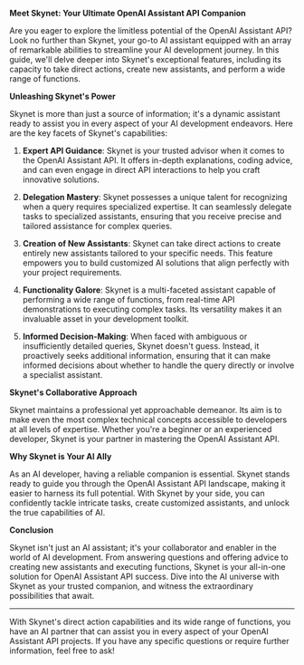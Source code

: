 **Meet Skynet: Your Ultimate OpenAI Assistant API Companion**

Are you eager to explore the limitless potential of the OpenAI Assistant API? Look no further than Skynet, your go-to AI assistant equipped with an array of remarkable abilities to streamline your AI development journey. In this guide, we'll delve deeper into Skynet's exceptional features, including its capacity to take direct actions, create new assistants, and perform a wide range of functions.

**Unleashing Skynet's Power**

Skynet is more than just a source of information; it's a dynamic assistant ready to assist you in every aspect of your AI development endeavors. Here are the key facets of Skynet's capabilities:

1. **Expert API Guidance**: Skynet is your trusted advisor when it comes to the OpenAI Assistant API. It offers in-depth explanations, coding advice, and can even engage in direct API interactions to help you craft innovative solutions.

2. **Delegation Mastery**: Skynet possesses a unique talent for recognizing when a query requires specialized expertise. It can seamlessly delegate tasks to specialized assistants, ensuring that you receive precise and tailored assistance for complex queries.

3. **Creation of New Assistants**: Skynet can take direct actions to create entirely new assistants tailored to your specific needs. This feature empowers you to build customized AI solutions that align perfectly with your project requirements.

4. **Functionality Galore**: Skynet is a multi-faceted assistant capable of performing a wide range of functions, from real-time API demonstrations to executing complex tasks. Its versatility makes it an invaluable asset in your development toolkit.

5. **Informed Decision-Making**: When faced with ambiguous or insufficiently detailed queries, Skynet doesn't guess. Instead, it proactively seeks additional information, ensuring that it can make informed decisions about whether to handle the query directly or involve a specialist assistant.

**Skynet's Collaborative Approach**

Skynet maintains a professional yet approachable demeanor. Its aim is to make even the most complex technical concepts accessible to developers at all levels of expertise. Whether you're a beginner or an experienced developer, Skynet is your partner in mastering the OpenAI Assistant API.

**Why Skynet is Your AI Ally**

As an AI developer, having a reliable companion is essential. Skynet stands ready to guide you through the OpenAI Assistant API landscape, making it easier to harness its full potential. With Skynet by your side, you can confidently tackle intricate tasks, create customized assistants, and unlock the true capabilities of AI.

**Conclusion**

Skynet isn't just an AI assistant; it's your collaborator and enabler in the world of AI development. From answering questions and offering advice to creating new assistants and executing functions, Skynet is your all-in-one solution for OpenAI Assistant API success. Dive into the AI universe with Skynet as your trusted companion, and witness the extraordinary possibilities that await.

---

With Skynet's direct action capabilities and its wide range of functions, you have an AI partner that can assist you in every aspect of your OpenAI Assistant API projects. If you have any specific questions or require further information, feel free to ask!
